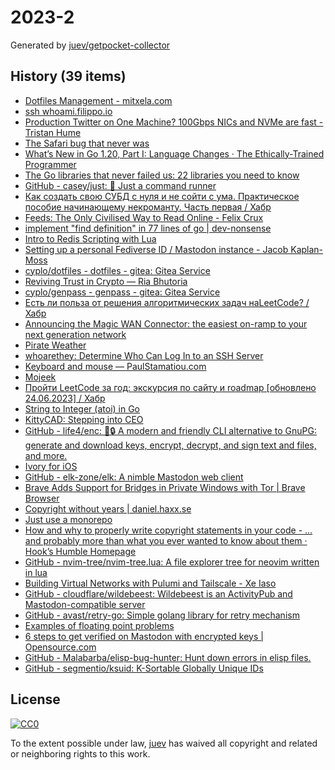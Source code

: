 # 2023-2

Generated by [juev/getpocket-collector](https://github.com/juev/getpocket-collector)

## History (39 items)

- [Dotfiles Management - mitxela.com](https://mitxela.com/projects/dotfiles_management)
- [ssh whoami.filippo.io](https://words.filippo.io/dispatches/whoami-updated/)
- [Production Twitter on One Machine? 100Gbps NICs and NVMe are fast - Tristan Hume](https://thume.ca/2023/01/02/one-machine-twitter/)
- [The Safari bug that never was](https://obyford.com/posts/the-safari-bug-that-never-was/)
- [What’s New in Go 1.20, Part I: Language Changes · The Ethically-Trained Programmer](https://blog.carlmjohnson.net/post/2023/golang-120-language-changes/)
- [The Go libraries that never failed us: 22 libraries you need to know](https://threedots.tech/post/list-of-recommended-libraries/)
- [GitHub - casey/just: 🤖 Just a command runner](https://github.com/casey/just)
- [Как создать свою СУБД с нуля и не сойти с ума. Практическое пособие начинающему некроманту. Часть первая / Хабр](https://habr.com/ru/articles/709234/)
- [Feeds: The Only Civilised Way to Read Online - Felix Crux](https://felixcrux.com/blog/feeds-the-only-civilised-way-to-read-online)
- [implement "find definition" in 77 lines of go | dev-nonsense](https://dev-nonsense.com/posts/find-definition-in-go/)
- [Intro to Redis Scripting with Lua](https://www.novus.com/tech-blog/intro-to-redis-scripting-with-lua)
- [Setting up a personal Fediverse ID / Mastodon instance - Jacob Kaplan-Moss](https://jacobian.org/til/my-mastodon-instance/)
- [cyplo/dotfiles - dotfiles - gitea: Gitea Service](https://git.cyplo.dev/cyplo/dotfiles)
- [Reviving Trust in Crypto — Ria Bhutoria](https://ria.mirror.xyz/zOHZ3iMU9WmK3eZ7J9HEM_4RKoqADRJ6gCWg0dHEI8A)
- [cyplo/genpass - genpass - gitea: Gitea Service](https://git.cyplo.dev/cyplo/genpass)
- [Есть ли польза от решения алгоритмических задач наLeetCode? / Хабр](https://habr.com/ru/articles/709550/)
- [Announcing the Magic WAN Connector: the easiest on-ramp to your next generation network](https://blog.cloudflare.com/magic-wan-connector/)
- [Pirate Weather](http://pirateweather.net/en/latest/)
- [whoarethey: Determine Who Can Log In to an SSH Server](https://www.agwa.name/blog/post/whoarethey)
- [Keyboard and mouse — PaulStamatiou.com](https://paulstamatiou.com/stuff-i-use/keyboard-mouse/)
- [Mojeek](https://www.mojeek.com/)
- [Пройти LeetCode за год: экскурсия по сайту и roadmap [обновлено 24.06.2023] / Хабр](https://habr.com/ru/articles/708570/)
- [String to Integer (atoi) in Go](https://www.openmymind.net/String-To-Integer-atoi-in-Go/)
- [KittyCAD: <!-- -->Stepping into CEO](https://kittycad.io/blog/stepping-into-ceo)
- [GitHub - life4/enc: 🔑🔒 A modern and friendly CLI alternative to GnuPG: generate and download keys, encrypt, decrypt, and sign text and files, and more.](https://github.com/life4/enc)
- [Ivory for iOS](https://tapbots.com/ivory/)
- [GitHub - elk-zone/elk: A nimble Mastodon web client](https://github.com/elk-zone/elk)
- [Brave Adds Support for Bridges in Private Windows with Tor | Brave Browser](https://brave.com/tor-bridges/)
- [Copyright without years | daniel.haxx.se](https://daniel.haxx.se/blog/2023/01/08/copyright-without-years/)
- [Just use a monorepo](https://buttondown.email/blog/just-use-a-monorepo)
- [How and why to properly write copyright statements in your code - … and probably more than what you ever wanted to know about them · Hook’s Humble Homepage](https://matija.suklje.name/how-and-why-to-properly-write-copyright-statements-in-your-code)
- [GitHub - nvim-tree/nvim-tree.lua: A file explorer tree for neovim written in lua](https://github.com/nvim-tree/nvim-tree.lua)
- [Building Virtual Networks with Pulumi and Tailscale - Xe Iaso](https://xeiaso.net/talks/virtual-networks-pulumi-tailscale)
- [GitHub - cloudflare/wildebeest: Wildebeest is an ActivityPub and Mastodon-compatible server](https://github.com/cloudflare/wildebeest)
- [GitHub - avast/retry-go: Simple golang library for retry mechanism](https://github.com/avast/retry-go)
- [Examples of floating point problems](https://jvns.ca/blog/2023/01/13/examples-of-floating-point-problems/)
- [6 steps to get verified on Mastodon with encrypted keys | Opensource.com](https://opensource.com/article/22/12/verified-mastodon-pgp-keyoxide)
- [GitHub - Malabarba/elisp-bug-hunter: Hunt down errors in elisp files.](https://github.com/Malabarba/elisp-bug-hunter)
- [GitHub - segmentio/ksuid: K-Sortable Globally Unique IDs](https://github.com/segmentio/ksuid)

## License

[![CC0](https://mirrors.creativecommons.org/presskit/buttons/88x31/svg/cc-zero.svg)](https://creativecommons.org/publicdomain/zero/1.0/)

To the extent possible under law, [juev](https://github.com/juev) has waived all copyright and related or neighboring rights to this work.
